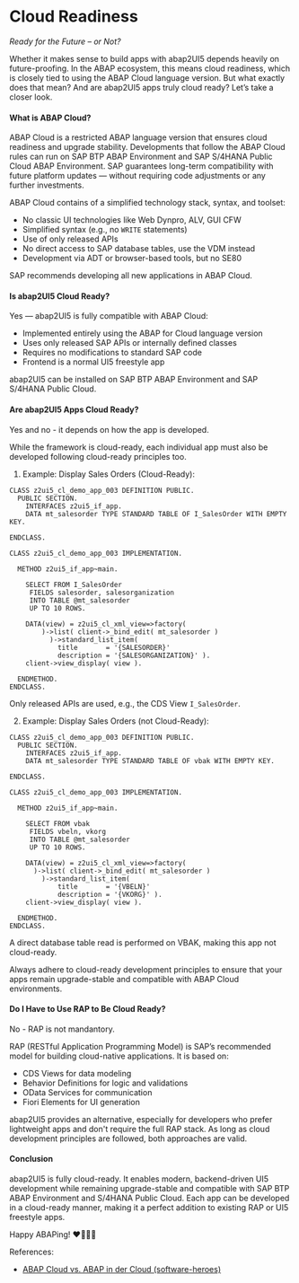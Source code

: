 # Cloud Readiness

_Ready for the Future – or Not?_

Whether it makes sense to build apps with abap2UI5 depends heavily on future-proofing. In the ABAP ecosystem, this means cloud readiness, which is closely tied to using the ABAP Cloud language version. But what exactly does that mean? And are abap2UI5 apps truly cloud ready? Let’s take a closer look.

#### What is ABAP Cloud?

ABAP Cloud is a restricted ABAP language version that ensures cloud readiness and upgrade stability. Developments that follow the ABAP Cloud rules can run on SAP BTP ABAP Environment and SAP S/4HANA Public Cloud ABAP Environment. SAP guarantees long-term compatibility with future platform updates — without requiring code adjustments or any further investments.

ABAP Cloud contains of a simplified technology stack, syntax, and toolset:

- No classic UI technologies like Web Dynpro, ALV, GUI CFW
- Simplified syntax (e.g., no `WRITE` statements)
- Use of only released APIs
- No direct access to SAP database tables, use the VDM instead
- Development via ADT or browser-based tools, but no SE80

SAP recommends developing all new applications in ABAP Cloud.

#### Is abap2UI5 Cloud Ready?

Yes — abap2UI5 is fully compatible with ABAP Cloud:

- Implemented entirely using the ABAP for Cloud language version
- Uses only released SAP APIs or internally defined classes
- Requires no modifications to standard SAP code
- Frontend is a normal UI5 freestyle app

abap2UI5 can be installed on SAP BTP ABAP Environment and SAP S/4HANA Public Cloud.

#### Are abap2UI5 Apps Cloud Ready?

Yes and no - it depends on how the app is developed.

While the framework is cloud-ready, each individual app must also be developed following cloud-ready principles too.

1. Example: Display Sales Orders (Cloud-Ready):

```abap
CLASS z2ui5_cl_demo_app_003 DEFINITION PUBLIC.
  PUBLIC SECTION.
    INTERFACES z2ui5_if_app.
    DATA mt_salesorder TYPE STANDARD TABLE OF I_SalesOrder WITH EMPTY KEY.

ENDCLASS.

CLASS z2ui5_cl_demo_app_003 IMPLEMENTATION.

  METHOD z2ui5_if_app~main.

    SELECT FROM I_SalesOrder
     FIELDS salesorder, salesorganization
     INTO TABLE @mt_salesorder
     UP TO 10 ROWS.

    DATA(view) = z2ui5_cl_xml_view=>factory(
        )->list( client->_bind_edit( mt_salesorder )
          )->standard_list_item(
            title       = '{SALESORDER}'
            description = '{SALESORGANIZATION}' ).
    client->view_display( view ).

  ENDMETHOD.
ENDCLASS.
```
Only released APIs are used, e.g., the CDS View `I_SalesOrder`.

2. Example: Display Sales Orders (not Cloud-Ready):
```abap
CLASS z2ui5_cl_demo_app_003 DEFINITION PUBLIC.
  PUBLIC SECTION.
    INTERFACES z2ui5_if_app.
    DATA mt_salesorder TYPE STANDARD TABLE OF vbak WITH EMPTY KEY.

ENDCLASS.

CLASS z2ui5_cl_demo_app_003 IMPLEMENTATION.

  METHOD z2ui5_if_app~main.

    SELECT FROM vbak
     FIELDS vbeln, vkorg
     INTO TABLE @mt_salesorder
     UP TO 10 ROWS.

    DATA(view) = z2ui5_cl_xml_view=>factory(
      )->list( client->_bind_edit( mt_salesorder )
        )->standard_list_item(
            title       = '{VBELN}'
            description = '{VKORG}' ).
    client->view_display( view ).

  ENDMETHOD.
ENDCLASS.
```
A direct database table read is performed on VBAK, making this app not cloud-ready.

Always adhere to cloud-ready development principles to ensure that your apps remain upgrade-stable and compatible with ABAP Cloud environments.

#### Do I Have to Use RAP to Be Cloud Ready?

No - RAP is not mandantory.

RAP (RESTful Application Programming Model) is SAP’s recommended model for building cloud-native applications. It is based on:
- CDS Views for data modeling
- Behavior Definitions for logic and validations
- OData Services for communication
- Fiori Elements for UI generation

abap2UI5 provides an alternative, especially for developers who prefer lightweight apps and don't require the full RAP stack. As long as cloud development principles are followed, both approaches are valid.

#### Conclusion

abap2UI5 is fully cloud-ready. It enables modern, backend-driven UI5 development while remaining upgrade-stable and compatible with SAP BTP ABAP Environment and S/4HANA Public Cloud. Each app can be developed in a cloud-ready manner, making it a perfect addition to existing RAP or UI5 freestyle apps.

Happy ABAPing! ❤️🦖🦕🦣

References:
* [ABAP Cloud vs. ABAP in der Cloud (software-heroes)](https://software-heroes.com/blog/abap-cloud-vs-abap-in-der-cloud)
